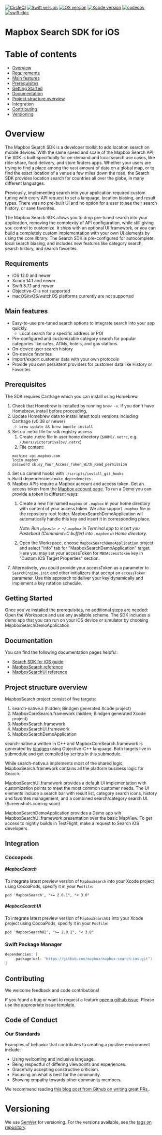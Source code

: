 [![CircleCI](https://dl.circleci.com/status-badge/img/gh/mapbox/mapbox-search-ios/tree/main.svg?style=shield)](https://dl.circleci.com/status-badge/redirect/gh/mapbox/mapbox-search-ios/tree/main)
[![Swift version](https://img.shields.io/badge/swift-5.7.1+-orange.svg?style=flat&logo=swift)](https://developer.apple.com/swift)
[![iOS version](https://img.shields.io/badge/iOS-12.0+-green.svg?style=flat&logo=apple)](https://developer.apple.com/ios/)
[![Xcode version](https://img.shields.io/badge/Xcode-14.1+-DeepSkyBlue.svg?style=flat&logo=xcode&logoColor=lightGray)](https://developer.apple.com/xcode/)
[![codecov](https://codecov.io/gh/mapbox/mapbox-search-ios/branch/develop/graph/badge.svg?token=js3DSKdda4)](https://codecov.io/gh/mapbox/mapbox-search-ios)
[![swift-doc](https://img.shields.io/badge/swift--doc-64.94%25-orange?logo=read-the-docs)](https://github.com/SwiftDocOrg/swift-doc)
# Mapbox Search SDK for iOS

# Table of contents

- [Overview](#overview)
- [Requirements](#requirements)
- [Main features](#main-features)
- [Prerequisites](#prerequisites)
- [Getting Started](#getting-started)
- [Documentation](#documentation)
- [Project structure overview](#project-structure-overview)
- [Integration](#integration)
- [Contributing](#contributing)
- [Versioning](#versioning)

# Overview

The Mapbox Search SDK is a developer toolkit to add location search on mobile devices.
With the same speed and scale of the Mapbox Search API, the SDK is built specifically for on-demand and local search use cases, like ride-share, food delivery, and store finders apps.
Whether your users are trying to find a place among the vast amount of data on a global map, or to find the exact location of a venue a few miles down the road, the Search SDK provides location search for countries all over the globe, in many different languages.

Previously, implementing search into your application required custom tuning with every API request to set a language, location biasing, and result types.
There was no pre-built UI and no option for a user to see their search history, or save favorites.

The Mapbox Search SDK allows you to drop pre-tuned search into your application, removing the complexity of API configuration, while still giving you control to customize.
It ships with an optional UI framework, or you can build a completely custom implementation with your own UI elements by using the core library.
The Search SDK is pre-configured for autocomplete, local search biasing, and includes new features like category search, search history, and search favorites.

## Requirements

- iOS 12.0 and newer
- Xcode 14.1 and newer
- Swift 5.7.1 and newer
- Objective-C is not supported
- macOS/tvOS/watchOS platforms currently are not supported

## Main features

- Easy-to-use pre-tuned search options to integrate search into your app quickly.
  - Local search for a specific address or POI
- Pre-configured and customizable category search for popular categories like cafes, ATMs, hotels, and gas stations.
- On-device user search history
- On-device favorites
- Import/export customer data with your own protocols
- Provide you own persistent providers for customer data like History or Favorites

## Prerequisites
The SDK requires Carthage which you can install using Homebrew.
1. Check that Homebrew is installed by running `brew -v`. If you don't have Homebrew, [install before proceeding.](https://brew.sh/)
1. Update Homebrew data to install latest tools versions including Carthage (v0.38 or newer)
    - `brew update && brew bundle install`
1. Set up .netrc file for sdk registry access
    1. Create .netrc file in user home directory (`$HOME/.netrc`, e.g. `/Users/victorprivalov/.netrc`)
    2. File content:
    ```
    machine api.mapbox.com
    login mapbox
    password sk.ey_Your_Access_Token_With_Read_permission
    ```
1. Set up commit hooks with
    `./scripts/install_git_hooks`
1. Build dependencies:
    `make dependencies`
1. Mapbox APIs require a Mapbox account and access token. Get an access token from the [Mapbox account page](https://account.mapbox.com/access-tokens/). To run a Demo you can provide a token in different ways:
    1. Create a new file named `mapbox` or `.mapbox` in your home directory with content of your access token. We also support `.mapbox` file in the repository root folder. MapboxSearchDemoApplication will automatically handle this key and insert it in corresponding place.

        _Note: Run `pbpaste > ~/.mapbox` in Terminal.app to insert you Pastebord (Command+C buffer) into `.mapbox` in Home directory._
    1. Open the Workspace, choose `MapboxSearchDemoApplication` project and select "Info" tab for "MapboxSearchDemoApplication" target. Here you may set your accessToken for `MBXAccessToken` key in "Custom iOS Target Properties" section.
1. Alternatively, you could provide your accessToken as a parameter to `SearchEngine.init` and other initializers that accept an `accessToken` parameter. Use this approach to deliver your key dynamically and implement a key rotation schedule.

## Getting Started

Once you've installed the prerequisites, no additional steps are needed: Open the Workspace and use any available scheme. The SDK includes a demo app that you can run on your iOS device or simulator by choosing MapboxSearchDemoApplication.

## Documentation

You can find the following documentation pages helpful:
- [Search SDK for iOS guide](https://docs.mapbox.com/ios/search/guides/)
- [MapboxSearch reference](https://docs.mapbox.com/ios/search/api/core/2.0.1/)
- [MapboxSearchUI reference](https://docs.mapbox.com/ios/search/api/ui/2.0.1/)

## Project structure overview

MapboxSearch project consist of five targets:
1. search-native.a (hidden; Bindgen generated Xcode project)
1. MapboxCoreSearch.framework (hidden; Bindgen generated Xcode project)
1. MapboxSearch.framework
1. MapboxSearchUI.framework
1. MapboxSearchDemoApplication

search-native.a written in C++ and MapboxCoreSearch.framework is generated by [bindgen](https://github.com/mapbox/mapbox-bindgen) using Objective-C++ language. Both targets live in submodule and get compiled by scripts in this submodule.

While search-native.a implements most of the shared logic, MapboxSearch.framework contains all the platform business logic for Search.

MapboxSearchUI.framework provides a default UI implementation with customization points to meet the most common customer needs. The UI elements include a search bar with result list, category search icons, history and favorites management, and a combined search/category search UI. (Screenshots coming soon)

MapboxSearchDemoApplication provides a Demo app wih MapboxSearchUI.framework presentation over the basic MapView. To get access to nightly builds in TestFlight, make a request to Search iOS developers.

## Integration

### Cocoapods
##### MapboxSearch
To integrate latest preview version of `MapboxSearch` into your Xcode project using CocoaPods, specify it in your `Podfile`:  
```
pod 'MapboxSearch', ">= 2.0.1", "< 3.0"
```

##### MapboxSearchUI
To integrate latest preview version of `MapboxSearchUI` into your Xcode project using CocoaPods, specify it in your `Podfile`:  
```
pod 'MapboxSearchUI', ">= 2.0.1", "< 3.0"
```

### Swift Package Manager
```swift
dependencies: [
    .package(url: "https://github.com/mapbox/mapbox-search-ios.git")
]
```

## Contributing

We welcome feedback and code contributions!

If you found a bug or want to request a feature [open a github issue](https://github.com/mapbox/mapbox-search-ios/issues). Please use the appropriate issue template.

## Code of Conduct

### Our Standards

Examples of behavior that contributes to creating a positive environment include:

- Using welcoming and inclusive language.
- Being respectful of differing viewpoints and experiences.
- Gracefully accepting constructive criticism.
- Focusing on what is best for the community.
- Showing empathy towards other community members.

We recommend reading [this blog post from Github on writing great PRs.](https://github.blog/2015-01-21-how-to-write-the-perfect-pull-request/).

# Versioning

We use [SemVer](http://semver.org/) for versioning. For the versions available, see the [tags on repository](https://github.com/mapbox/mapbox-search-ios/tags).
